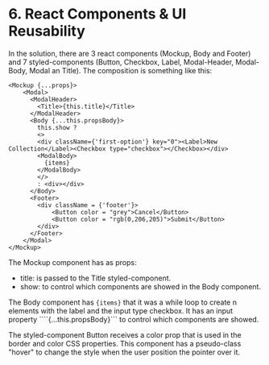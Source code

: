 # 6. React Components & UI Reusability

In the solution, there are 3 react components (Mockup, Body and Footer) and 7 styled-components (Button, Checkbox, Label, Modal-Header, Modal-Body, Modal an Title). The composition is something like this:
``` 
<Mockup {...props}>
    <Modal>
      <ModalHeader>
        <Title>{this.title}</Title>
      </ModalHeader>
      <Body {...this.propsBody}>
        this.show ? 
        <>
        <div className={'first-option'} key="0"><Label>New Collection</Label><Checkbox type="checkbox"></Checkbox></div>
        <ModalBody>
          {items}
        </ModalBody>
        </>
        : <div></div>
      </Body>
      <Footer>
        <div className = {'footer'}>
            <Button color = "grey">Cancel</Button>
            <Button color = "rgb(0,206,205)">Submit</Button>
        </div>
      </Footer>
    </Modal>
</Mockup>
```

The Mockup component has as props:
- title: is passed to the Title styled-component.
- show: to control which components are showed in the Body component.

The Body component has ```{items}``` that it was a while loop to create n elements with the label and the input type checkbox. It has an input property ````{...this.propsBody}``` to control which components are showed.

The styled-component Button receives a color prop that is used in the border and color CSS properties. This component has a pseudo-class "hover" to change the style when the user position the pointer over it.
